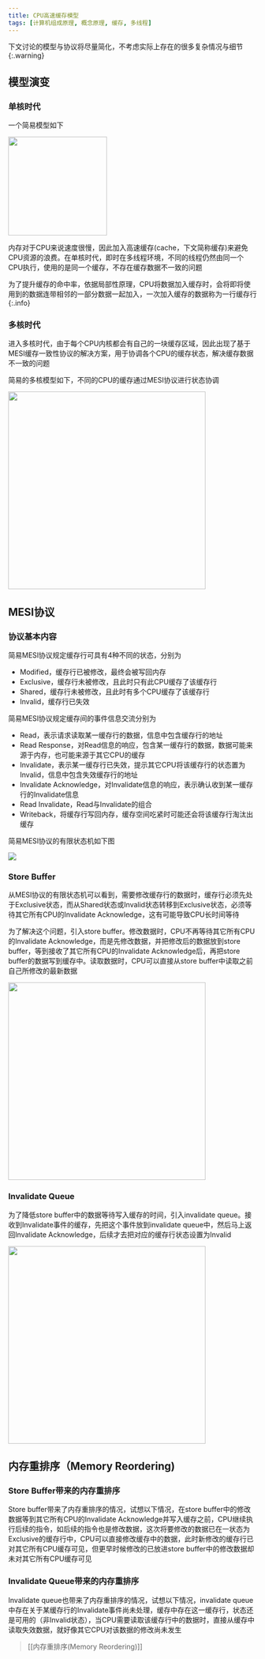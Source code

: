 ```yaml
---
title: CPU高速缓存模型
tags: [计算机组成原理, 概念原理, 缓存, 多线程]
---
```


下文讨论的模型与协议将尽量简化，不考虑实际上存在的很多复杂情况与细节
{:.warning}

## 模型演变

### 单核时代

一个简易模型如下

<img src="https://oliver-blog.oss-cn-shenzhen.aliyuncs.com/20230407045721.png" width="200px" />

内存对于CPU来说速度很慢，因此加入高速缓存(cache，下文简称缓存)来避免CPU资源的浪费。在单核时代，即时在多线程环境，不同的线程仍然由同一个CPU执行，使用的是同一个缓存，不存在缓存数据不一致的问题

为了提升缓存的命中率，依据局部性原理，CPU将数据加入缓存时，会将即将使用到的数据连带相邻的一部分数据一起加入，一次加入缓存的数据称为一行缓存行
{:.info}

### 多核时代

进入多核时代，由于每个CPU内核都会有自己的一块缓存区域，因此出现了基于MESI缓存一致性协议的解决方案，用于协调各个CPU的缓存状态，解决缓存数据不一致的问题

简易的多核模型如下，不同的CPU的缓存通过MESI协议进行状态协调

<img src="https://oliver-blog.oss-cn-shenzhen.aliyuncs.com/20230407051028.png" width="400px" />

## MESI协议

### 协议基本内容

简易MESI协议规定缓存行可具有4种不同的状态，分别为

* Modified，缓存行已被修改，最终会被写回内存
* Exclusive，缓存行未被修改，且此时只有此CPU缓存了该缓存行
* Shared，缓存行未被修改，且此时有多个CPU缓存了该缓存行
* Invalid，缓存行已失效

简易MESI协议规定缓存间的事件信息交流分别为

* Read，表示请求读取某一缓存行的数据，信息中包含缓存行的地址
* Read Response，对Read信息的响应，包含某一缓存行的数据，数据可能来源于内存，也可能来源于其它CPU的缓存
* Invalidate，表示某一缓存行已失效，提示其它CPU将该缓存行的状态置为Invalid，信息中包含失效缓存行的地址
* Invalidate Acknowledge，对Invalidate信息的响应，表示确认收到某一缓存行的Invalidate信息
* Read Invalidate，Read与Invalidate的组合
* Writeback，将缓存行写回内存，缓存空间吃紧时可能还会将该缓存行淘汰出缓存

简易MESI协议的有限状态机如下图

![](https://oliver-blog.oss-cn-shenzhen.aliyuncs.com/20230407070746.png)

### Store Buffer

从MESI协议的有限状态机可以看到，需要修改缓存行的数据时，缓存行必须先处于Exclusive状态，而从Shared状态或Invalid状态转移到Exclusive状态，必须等待其它所有CPU的Invalidate Acknowledge，这有可能导致CPU长时间等待

为了解决这个问题，引入store buffer。修改数据时，CPU不再等待其它所有CPU的Invalidate Acknowledge，而是先修改数据，并把修改后的数据放到store buffer，等到接收了其它所有CPU的Invalidate Acknowledge后，再把store buffer的数据写到缓存中。读取数据时，CPU可以直接从store buffer中读取之前自己所修改的最新数据

<img src="https://oliver-blog.oss-cn-shenzhen.aliyuncs.com/20230407073239.png" width="400px" />

### Invalidate Queue

为了降低store buffer中的数据等待写入缓存的时间，引入invalidate queue。接收到Invalidate事件的缓存，先把这个事件放到invalidate queue中，然后马上返回Invalidate Acknowledge，后续才去把对应的缓存行状态设置为Invalid

<img src="https://oliver-blog.oss-cn-shenzhen.aliyuncs.com/20230407084714.png" width="400px" />

## 内存重排序（Memory Reordering)

### Store Buffer带来的内存重排序

Store buffer带来了内存重排序的情况，试想以下情况，在store buffer中的修改数据等到其它所有CPU的Invalidate Acknowledge并写入缓存之前，CPU继续执行后续的指令，如后续的指令也是修改数据，这次将要修改的数据已在一状态为Exclusive的缓存行中，CPU可以直接修改缓存中的数据，此时新修改的缓存行已对其它所有CPU缓存可见，但更早时候修改的已放进store buffer中的修改数据却未对其它所有CPU缓存可见

### Invalidate Queue带来的内存重排序

Invalidate queue也带来了内存重排序的情况，试想以下情况，invalidate queue中存在关于某缓存行的Invalidate事件尚未处理，缓存中存在这一缓存行，状态还是可用的（非Invalid状态），当CPU需要读取该缓存行中的数据时，直接从缓存中读取失效数据，就好像其它CPU对该数据的修改尚未发生

> [[内存重排序(Memory Reordering)]]